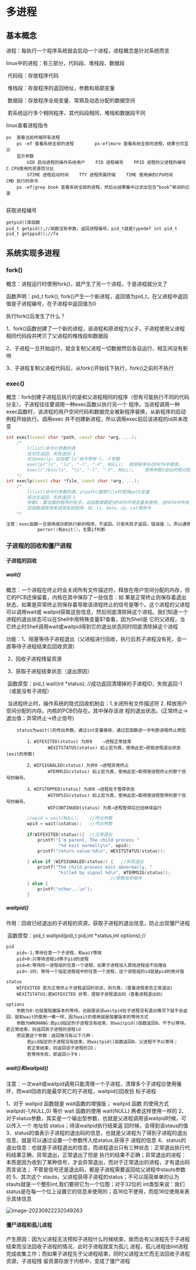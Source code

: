 # 多进程

## 基本概念

进程：每执行一个程序系统就会启动一个进程，进程概念是针对系统而言

linux中的进程：有三部分，代码段、堆栈段、数据段

​	代码段：存放程序代码

​	堆栈段：存放程序的返回地址，参数和局部变量

​	数据段：存放程序全局变量、常熟及动态分配的数据空间

​	若系统运行多个相同程序，其代码段相同，堆栈和数据段不同



linux查看进程指令

```
ps	查看当前终端所有进程
	ps -ef 查看系统全部的进程		ps-ef|more 查看系统全部的进程，结果分页显示
	显示参数
		UID 启动进程的操作系统用户    PID 进程编号    PPID 进程的父进程的编号    C CPU使用的资源百分比
		STIME 进程启动时间    TTY 进程所属终端    TIME 使用掉的CPU时间    CMD 执行的命令
	ps -ef|grep book 查看系统全部的进程，然后从结果集中过滤出包含“book”单词的记录
	
```



获取进程编号

```
getpid()库函数
pid_t getpid();//函数没有参数，返回进程编号，pid_t就是typedef int pid_t 
pid_t getppid();//fa
```



## 系统实现多进程

### fork()

概念：进程运行时使用fork()，就产生了另一个进程，于是进程就分叉了

函数声明：pid_t fork();	fork()产生一个新进程，返回值为pid_t，在父进程中返回值是子进程编号，在子进程中返回值为0



执行fork()后发生了什么？ 

1、fork()函数创建了一个新的进程，该进程和原进程为父子，子进程使用父进程相同代码段并拷贝了父进程的堆栈段和数据段

2、子进程一旦开始运行，就会复制父进程一切数据然后各自运行，相互间没有影响

3、子进程复制父进程代码后，从fork()开始往下执行，fork()之前的不执行

### exec()

概念：fork创建子进程后执行的是和父进程相同的程序（但有可能执行不同的代码分支），子进程往往要调用一种exec函数以执行另一个			程序。当进程调用一种exec函数时，该进程的用户空间代码和数据完全被新程序替换，从新程序的启动例程开始执行。调用exec			并不创建新进程，所以调用exec前后该进程的id并未改变

```c++
int execl(const char *path, const char *arg, ...);
	/*
		l(list)命令行参数列表
		成功无返回，失败返回-1
		对比execlp，如加载"ls"命令带有-l，-F参数
      	execlp("ls", "ls", "-l", "-F", NULL);  使用程序名在PATH中搜索。
      	execl("/bin/ls", "ls", "-l", "-F", NULL);    使用参数1给出的绝对路径搜索。
	*/
int execlp(const char *file, const char *arg, ...);
	/*
		l(list)命令行参数列表，p(path)搜索file时使用path变量
		成功无返回，失败返回-1
		参数1：要加载的程序的名字。该函数需要配合PATH环境变量来使用，当PATH中所有目录搜索后没有参数1则出错返回。
      	该函数通常用来调用系统程序。如：ls、date、cp、cat等命令
	*/

注意：exec函数一旦调用成功即执行新的程序，不返回。只有失败才返回，错误值-1。所以通常我们直接在exec函数调用后直接调用
			perror()和exit()，无需if判断
```

### 子进程的回收和僵尸进程

#### 子进程的回收

##### wait()

​	概念：一个进程在终止时会关闭所有文件描述符，释放在用户空间分配的内存，但它的PCB还保留着，内核在其中保存了一些信息：如				果是正常终止则保存着退出状态，如果是异常终止则保存着导致该进程终止的信号是哪个。这个进程的父进程可以调用wait或				waitpid获取这些信息，然后彻底清除掉这个进程。我们知道一个进程的退出状态可以在Shell中用特殊变量$?查看，因为Shell是				它的父进程，当它终止时Shell调用wait或waitpid得到它的退出状态同时彻底清除掉这个进程

​	功能：1、阻塞等待子进程退出（父进程进行回收，执行后若子进程没有死，会一直等待子进程结束后回收资源）

​				2、回收子进程残留资源

​				3、获取子进程结束状态（退出原因）

​	函数原型：pid_t wait(int *status);	//成功返回清理掉的子进程ID，失败返回-1（或是没有子进程）

​	当进程终止时，操作系统的隐式回收机制会：1.关闭所有文件描述符 2. 释放用户空间分配的内存。内核的PCB仍存在。其中保存该进
​	程的退出状态。(正常终止→退出值；异常终止→终止信号)

```
	status为wait()的传出参数，通过int变量接收，通过宏函数进一步判断进程终止原因		

		1、WIFEXITED(status) 为非0    →进程正常结束
				WEXITSTATUS(status) 如上宏为真，使用此宏→获取进程退出状态 (exit的参数)

		2、WIFSIGNALED(status) 为非0 →进程异常终止
				WTERMSIG(status) 如上宏为真，使用此宏→取得使进程终止的那个信号的编号。

		3、WIFSTOPPED(status) 为非0 →进程处于暂停状态
				WSTOPSIG(status) 如上宏为真，使用此宏→取得使进程暂停的那个信号的编号。
				WIFCONTINUED(status) 为真→进程暂停后已经继续运行
```

```C++
		//wpid = wait(NULL);	//传出参数
		wpid = wait(&status);	//传出参数
 
		if(WIFEXITED(status)){	//正常退出
			printf("I'm parent, The child process "
					"%d exit normally\n", wpid);
			printf("return value:%d\n", WEXITSTATUS(status));
 
		} else if (WIFSIGNALED(status)) {	//异常退出
			printf("The child process exit abnormally, "
					"killed by signal %d\n", WTERMSIG(status));
										//获取信号编号
		} else {
			printf("other...\n");
		}
```



##### waitpid()

​	作用：回收已经退出的子进程的资源，获取子进程的退出信息，防止出现僵尸进程

​	函数原型：pid_t waitpid(pid_t pid,int *status,int options);//

```
pid
	pid=-1,等待任意一个子进程，和wait等效
	pid>0:只等待进程id等于pid的进程
	pid=0:等待同一进程组的任意一个进程，如果子进程加入其他进程组不加理会
	pid<-1时，等待一个指定进程组中的任意一个进程，这个进程组的id就是pid的绝对值

status
	WIFEXITED 若为正常终止子进程返回的状态，则为真，（查看进程是否正常退出）
	WEXITSTATUS:若WIFEXITED 非零，提取子进程退出码（查看进程退出码）

options
	参数为0:也就是阻塞版本的等待，也就是说该waitpid在子进程没有退出情况下就不会返回，就和wait的使用一模一样，因为wait的使用就是阻塞版本的等待方式
	参数为WNOHANG:若pid指定的子进程没有结束，则waitpid()函数返回0，不予以等待。若正常结束，则返回孩子进程的进程id
	而设置这个参数：返回情况有以下几种：
		若pid指定的子进程没有结束，则waitpid()函数返回0，父进程不予以等待；
		若正常结束，则返回该子进程的ID；
		若等待失败，即返回小于0；
```



##### wait()和waitpid()

注意：一次wait或waitpid调用只能清理一个子进程，清理多个子进程应使用循环，而wait回收的是最早死亡的子进程，waitpid()回收目			标子进程

1、对于 waitpid 函数就是 wait函数的增强版；
		waitpid 函数 的使用方式 waitpid(-1,NULL,0) 等价 wait 函数的使用 wait(NULL) 两者这样使用一样的
2、对于status参数，其实是一个输出型参数，也就是父进程调用该waitpid时候，可以传入一个 地址给 status；待该waitpid执行结束返		回时候，会得到该staus的值
3、status的值表示子进程的退出码的信息，也就是父进程为了得到子进程的退出信息，就是可以通过设置一个参数传入给status,获得子		进程的信息
4、status的退出信息：也就是子进程退出的信息，而进程退出只有三种状态：正常退出执行代码结果正确，异常退出，正常退出了但是		执行的结果不正确；异常退出的进程：本质是因为收到了某种信号，才会异常退出，而对于正常退出的进程，才有退出码而言说法；		不管是信号还是退出码，都是子进程需要返回给父进程中stauts参数的
5、其次这个 stauts，父进程获得子进程的status；不可以简简单单的认为 stauts就是一个整形int,我们要把它为一个位图；对于32位的		int类型来说：我们status是在每一个位上设置它的信息来使用的；高16位不使用，而低16位使用来表示具体信息

![image-20230922232049263](C:\Users\BeginAgain\AppData\Roaming\Typora\typora-user-images\image-20230922232049263.png)

#### 僵尸进程和孤儿进程

产生原因：因为父进程无法预知子进程什么时候结束，故而会有父进程先于子进程结束而没法回收子进程的情况，此时子进程就变为孤儿					进程，孤儿进程由init进程完成收集工作；而如果子进程先于父进程结束，同时父进程太忙而无法回收子进程资源，子进程残					留资源存放于内核中，变成了僵尸进程



